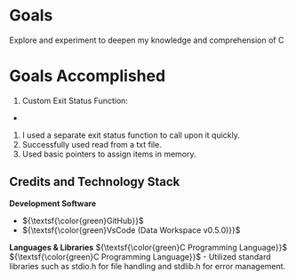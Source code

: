 # Goals
Explore and experiment to deepen my knowledge and comprehension of C

# Goals Accomplished
1. Custom Exit Status Function:
  * 
  1. I used a separate exit status function to call upon it quickly. 
  2. Successfully used read from a txt file.
  3. Used basic pointers to assign items in memory.

## Credits and Technology Stack
**Development Software**
- ${\textsf{\color{green}GitHub}}$
- ${\textsf{\color{green}VsCode (Data Workspace v0.5.0)}}$

**Languages & Libraries**
  ${\textsf{\color{green}C Programming Language}}$
  ${\textsf{\color{green}C Programming Language}}$
    - Utilized standard libraries such as stdio.h for file handling and stdlib.h for error management.

